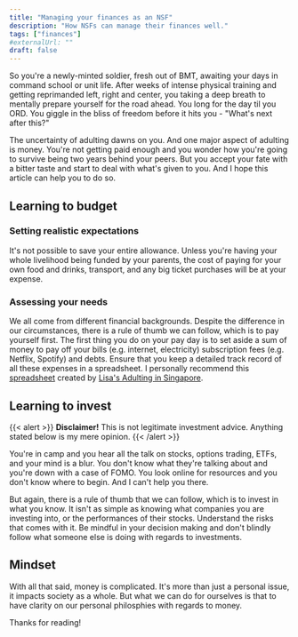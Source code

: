 ```yaml
---
title: "Managing your finances as an NSF"
description: "How NSFs can manage their finances well."
tags: ["finances"]
#externalUrl: ""
draft: false
---
```


So you're a newly-minted soldier, fresh out of BMT, awaiting your days in command school or unit life. After weeks of intense physical training and getting reprimanded left, right and center, you taking a deep breath to mentally prepare yourself for the road ahead. You long for the day til you ORD. You giggle in the bliss of freedom before it hits you - "What's next after this?" 

The uncertainty of adulting dawns on you. And one major aspect of adulting is money. You're not getting paid enough and you wonder how you're going to survive being two years behind your peers. But you accept your fate with a bitter taste and start to deal with what's given to you. And I hope this article can help you to do so.

## Learning to budget

### Setting realistic expectations
It's not possible to save your entire allowance. Unless you're having your whole livelihood being funded by your parents, the cost of paying for your own food and drinks, transport, and any big ticket purchases will be at your expense. 

### Assessing your needs 
We all come from different financial backgrounds. Despite the difference in our circumstances, there is a rule of thumb we can follow, which is to pay yourself first. The first thing you do on your pay day is to set aside a sum of money to pay off your bills (e.g. internet, electricity) subscription fees (e.g. Netflix, Spotify) and debts. Ensure that you keep a detailed track record of all these expenses in a spreadsheet. I personally recommend this [spreadsheet](https://payhip.com/b/XlA3J) created by [Lisa's Adulting in Singapore](https://www.youtube.com/@LisaAdultinginSingapore). 

## Learning to invest

{{< alert >}}
**Disclaimer!** This is not legitimate investment advice. Anything stated below is my mere opinion. 
{{< /alert >}}

You're in camp and you hear all the talk on stocks, options trading, ETFs, and your mind is a blur. You don't know what they're talking about and you're down with a case of FOMO. You look online for resources and you don't know where to begin. And I can't help you there. 

But again, there is a rule of thumb that we can follow, which is to invest in what you know. It isn't as simple as knowing what companies you are investing into, or the performances of their stocks. Understand the risks that comes with it. Be mindful in your decision making and don't blindly follow what someone else is doing with regards to investments. 

## Mindset

With all that said, money is complicated. It's more than just a personal issue, it impacts society as a whole. But what we can do for ourselves is that to have clarity on our personal philosphies with regards to money.

Thanks for reading!
